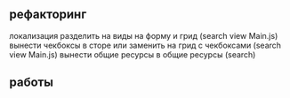 рефакторинг
-----------
локализация
разделить на виды на форму и грид (search view Main.js)
вынести чекбоксы в сторе или заменить на грид с чекбоксами (search view Main.js)
вынести общие ресурсы в общие ресурсы (search)

работы
------